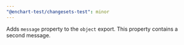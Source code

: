 ```yaml
---
"@enchart-test/changesets-test": minor
---
```


Adds `message` property to the `object` export. This property contains a second message.
